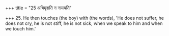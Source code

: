 +++
title = "25 अभिमृशति न नामयति"

+++
25. He then touches (the boy) with (the words), 'He does not suffer, he does not cry, he is not stiff, he is not sick, when we speak to him and when we touch him.'
